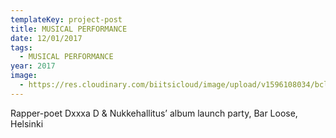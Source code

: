 ```yaml
---
templateKey: project-post
title: MUSICAL PERFORMANCE
date: 12/01/2017
tags:
  - MUSICAL PERFORMANCE
year: 2017
image:
  - https://res.cloudinary.com/biitsicloud/image/upload/v1596108034/bcloud/15.jpg
---
```

Rapper-poet Dxxxa D & Nukkehallitus’ album launch party, Bar Loose, Helsinki
